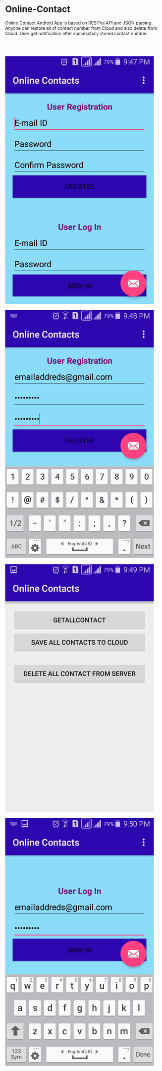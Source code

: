 # Online-Contact
Online Contact Android App is based on RESTful API and JSON parsing . Anyone can restore all of contact number from Cloud and also delete from Cloud. User get notification after successfully stored contact number.

</br></br></br>
![alt text](https://github.com/anwarcse12028/Online-Contact/blob/master/Screenshot_2017-01-01-21-47-42.png)</br><br>
![alt text](https://github.com/anwarcse12028/Online-Contact/blob/master/Screenshot_2017-01-01-21-48-55.png)</br><br>
![alt text](https://github.com/anwarcse12028/Online-Contact/blob/master/Screenshot_2017-01-01-21-49-43.png)</br><br>
![alt text](https://github.com/anwarcse12028/Online-Contact/blob/master/Screenshot_2017-01-01-21-50-59.png)</br><br>
